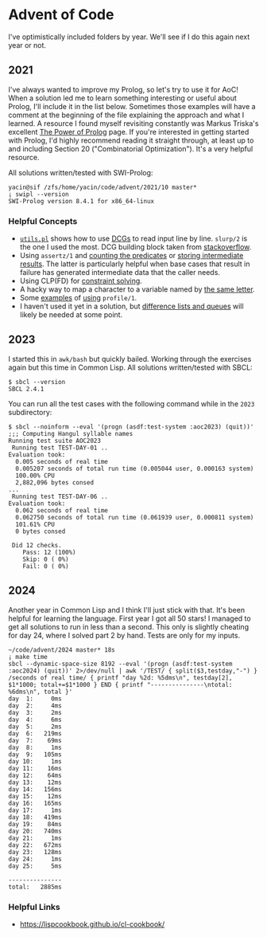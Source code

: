 # Advent of Code

I've optimistically included folders by year. We'll see if I do this again next
year or not.

## 2021

I've always wanted to improve my Prolog, so let's try to use it for AoC!
When a solution led me to learn something interesting or useful about Prolog,
I'll include it in the list below. Sometimes those examples will have a comment at
the beginning of the file explaining the approach and what I learned. A resource
I found myself revisiting constantly was Markus Triska's excellent [The Power of
Prolog](https://www.metalevel.at/prolog) page. If you're interested in getting
started with Prolog, I'd highly recommend reading it straight through, at least
up to and including Section 20 ("Combinatorial Optimization"). It's a very
helpful resource.

All solutions written/tested with SWI-Prolog:

```
yacin@sif /zfs/home/yacin/code/advent/2021/10 master*
¡ swipl --version
SWI-Prolog version 8.4.1 for x86_64-linux
```

### Helpful Concepts

- [`utils.pl`](./2021/utils.pl) shows how to use [DCGs](https://www.metalevel.at/prolog/dcg) to read input line by line. `slurp/2` is the one I used the most. DCG building block taken from [stackoverflow](https://stackoverflow.com/a/4805709/5586983).
- Using `assertz/1` and [counting the predicates](./2021/05/05.pl) or [storing intermediate results](./2021/10/10.pl). The latter is particularly helpful when base cases that result in failure has generated intermediate data that the caller needs.
- Using CLP(FD) for [constraint solving](./2021/08/08.pl).
- A hacky way to map a character to a variable named by [the same letter](./2021/08/08.pl).
- Some [examples](./2021/04/04.pl) of [using](./2021/10/10.pl) `profile/1`.
- I haven't used it yet in a solution, but [difference lists and queues](./2021/queue.pl) will likely be needed at some point.

## 2023

I started this in `awk/bash` but quickly bailed. Working through the exercises
again but this time in Common Lisp. All solutions written/tested with SBCL:

```
$ sbcl --version
SBCL 2.4.1
```

You can run all the test cases with the following command while in the `2023`
subdirectory:

```
$ sbcl --noinform --eval '(progn (asdf:test-system :aoc2023) (quit))'
;;; Computing Hangul syllable names
Running test suite AOC2023
 Running test TEST-DAY-01 ..
Evaluation took:
  0.005 seconds of real time
  0.005207 seconds of total run time (0.005044 user, 0.000163 system)
  100.00% CPU
  2,882,096 bytes consed
...
 Running test TEST-DAY-06 ..
Evaluation took:
  0.062 seconds of real time
  0.062750 seconds of total run time (0.061939 user, 0.000811 system)
  101.61% CPU
  0 bytes consed
  
 Did 12 checks.
    Pass: 12 (100%)
    Skip: 0 ( 0%)
    Fail: 0 ( 0%)
```

## 2024

Another year in Common Lisp and I think I'll just stick with that. It's been
helpful for learning the language. First year I got all 50 stars! I managed to
get all solutions to run in less than a second. This only is slightly cheating
for day 24, where I solved part 2 by hand. Tests are only for my inputs.

```
~/code/advent/2024 master* 18s
¡ make time
sbcl --dynamic-space-size 8192 --eval '(progn (asdf:test-system :aoc2024) (quit))' 2>/dev/null | awk '/TEST/ { split($3,testday,"-") } /seconds of real time/ { printf "day %2d: %5dms\n", testday[2], $1*1000; total+=$1*1000 } END { printf "---------------\ntotal: %6dms\n", total }'
day  1:     0ms
day  2:     4ms
day  3:     2ms
day  4:     6ms
day  5:     2ms
day  6:   219ms
day  7:    69ms
day  8:     1ms
day  9:   105ms
day 10:     1ms
day 11:    16ms
day 12:    64ms
day 13:    12ms
day 14:   156ms
day 15:    12ms
day 16:   165ms
day 17:     1ms
day 18:   419ms
day 19:    84ms
day 20:   740ms
day 21:     1ms
day 22:   672ms
day 23:   128ms
day 24:     1ms
day 25:     5ms

---------------
total:   2885ms
```

### Helpful Links
- https://lispcookbook.github.io/cl-cookbook/
